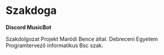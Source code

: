 # Szakdoga
 **Discord MusicBot**

Szakdolgozat Projekt Maródi Bence által. Debreceni Egyetem Programtervező informatikus Bsc szak.

